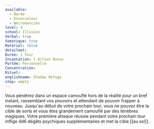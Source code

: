 ```yaml
---
available:
  - Barde
  - Ensorceleur
  - Nécromancien
level: 4
school: Illusion
Verbal: true
Somatique: true
Matériel: false
detailmat:
Durée: 1 Tour
Incantation: 1 Action Bonus
Portée: Personnelle
Concentration:
Rituel:
englishname: Shadow Refuge
step: empty
---
```

Vous pénétrez dans un espace camouflé hors de la réalité pour un bref instant, rassemblant vos pouvoirs et attendant de pouvoir frapper à nouveau. Jusqu'au début de votre prochain tour, vous ne pouvez être la cible de sorts et vous êtes grandement camouflé par des ténèbres magiques. Votre première attaque réussie pendant votre prochain tour inflige 4d6 dégâts psychiques supplémentaires et met la cible [[au sol]].
